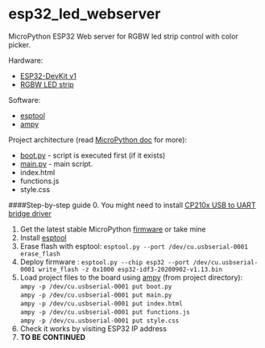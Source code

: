 # esp32_led_webserver
MicroPython ESP32 Web server for RGBW led strip control with color picker.

Hardware:
 - [ESP32-DevKit v1](https://www.espressif.com/en/products/devkits/esp32-devkitc/overview)
 - [RGBW LED strip](https://aliexpress.ru/item/32476317187.html)
 
 Software:
  - [esptool](https://github.com/espressif/esptool/)
  - [ampy](https://github.com/scientifichackers/ampy)

Project architecture (read [MicroPython doc](http://docs.micropython.org/en/latest/esp32/quickref.html) for more):
 - [boot.py](https://github.com/TurboKach/esp32_led_webserver/blob/master/boot.py) - script is executed first (if it exists) 
 - [main.py](https://github.com/TurboKach/esp32_led_webserver/blob/master/main.py) - main script.  
 - index.html
 - functions.js
 - style.css
 
 ####Step-by-step guide
 0. You might need to install [CP210x USB to UART bridge driver](https://www.silabs.com/developers/usb-to-uart-bridge-vcp-drivers)
1. Get the latest stable MicroPython [firmware](https://micropython.org/download/esp32/)  or take mine
2. Install [esptool](https://github.com/espressif/esptool)
3. Erase flash with esptool: `esptool.py --port /dev/cu.usbserial-0001 erase_flash`  
4. Deploy firmware : `esptool.py --chip esp32 --port /dev/cu.usbserial-0001 write_flash -z 0x1000 esp32-idf3-20200902-v1.13.bin
`  
5. Load project files to the board using [ampy](https://github.com/scientifichackers/ampy) (from project directory):  
`ampy -p /dev/cu.usbserial-0001 put boot.py`  
`ampy -p /dev/cu.usbserial-0001 put main.py`  
`ampy -p /dev/cu.usbserial-0001 put index.html`  
`ampy -p /dev/cu.usbserial-0001 put functions.js`  
`ampy -p /dev/cu.usbserial-0001 put style.css`  
6. Check it works by visiting ESP32 IP address  
7. **TO BE CONTINUED**
